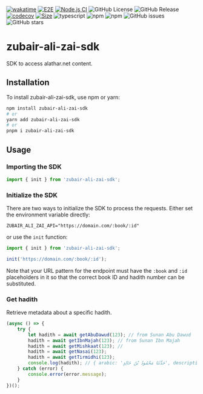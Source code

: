 [![wakatime](https://wakatime.com/badge/user/a0b906ce-b8e7-4463-8bce-383238df6d4b/project/9366daa8-742d-461a-b78d-b6eb6bd7f0fd.svg)](https://wakatime.com/badge/user/a0b906ce-b8e7-4463-8bce-383238df6d4b/project/9366daa8-742d-461a-b78d-b6eb6bd7f0fd) [![E2E](https://github.com/ragaeeb/zubair-ali-zai-sdk/actions/workflows/e2e.yml/badge.svg)](https://github.com/ragaeeb/zubair-ali-zai-sdk/actions/workflows/e2e.yml) [![Node.js CI](https://github.com/ragaeeb/zubair-ali-zai-sdk/actions/workflows/build.yml/badge.svg)](https://github.com/ragaeeb/zubair-ali-zai-sdk/actions/workflows/build.yml) ![GitHub License](https://img.shields.io/github/license/ragaeeb/zubair-ali-zai-sdk) ![GitHub Release](https://img.shields.io/github/v/release/ragaeeb/zubair-ali-zai-sdk) [![codecov](https://codecov.io/gh/ragaeeb/zubair-ali-zai-sdk/graph/badge.svg?token=5T7N9ML6N6)](https://codecov.io/gh/ragaeeb/zubair-ali-zai-sdk) [![Size](https://deno.bundlejs.com/badge?q=zubair-ali-zai-sdk@1.0.0)](https://bundlejs.com/?q=zubair-ali-zai-sdk%401.0.0) ![typescript](https://badgen.net/badge/icon/typescript?icon=typescript&label&color=blue) ![npm](https://img.shields.io/npm/v/zubair-ali-zai-sdk) ![npm](https://img.shields.io/npm/dm/zubair-ali-zai-sdk) ![GitHub issues](https://img.shields.io/github/issues/ragaeeb/zubair-ali-zai-sdk) ![GitHub stars](https://img.shields.io/github/stars/ragaeeb/zubair-ali-zai-sdk?style=social)

# zubair-ali-zai-sdk

SDK to access alathar.net content.

## Installation

To install zubair-ali-zai-sdk, use npm or yarn:

```bash
npm install zubair-ali-zai-sdk
# or
yarn add zubair-ali-zai-sdk
# or
pnpm i zubair-ali-zai-sdk
```

## Usage

### Importing the SDK

```javascript
import { init } from 'zubair-ali-zai-sdk';
```

### Initialize the SDK

There are two ways to initialize the SDK to process the requests. Either set the environment variable directly:

```dotenv
ZUBAIR_ALI_ZAI_API="https://domain.com/:book/:id"
```

or use the `init` function:

```javascript
import { init } from 'zubair-ali-zai-sdk';

init('https://domain.com/:book/:id');
```

Note that your URL pattern for the endpoint must have the `:book` and `:id` placeholders in it so that the correct book ID and hadith number can be substituted.

### Get hadith

Retrieve metadata about a specific hadith.

```javascript
(async () => {
    try {
        let hadith = await getAbuDawud(123); // from Sunan Abu Dawud
        hadith = await getIbnMajah(123); // from Sunan Ibn Majah
        hadith = await getMishkaat(123); //
        hadith = await getNasai(123);
        hadith = await getTirmidhi(123);
        console.log(hadith); // { arabic: 'حَدَّثَنَا مَحْمُودُ بْنُ خَالِدٍ', description: 'إسنادہ ضعیف باب ما جاء فی الرجل', hukm: 'حسن' }
    } catch (error) {
        console.error(error.message);
    }
})();
```
